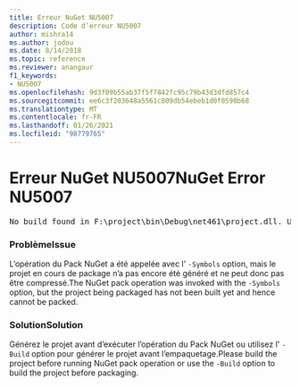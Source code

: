```yaml
---
title: Erreur NuGet NU5007
description: Code d’erreur NU5007
author: mishra14
ms.author: jodou
ms.date: 8/14/2018
ms.topic: reference
ms.reviewer: anangaur
f1_keywords:
- NU5007
ms.openlocfilehash: 9d3f09b55ab37f5f7842fc95c79b43d3dfd857c4
ms.sourcegitcommit: ee6c3f203648a5561c809db54ebeb1d0f0598b68
ms.translationtype: MT
ms.contentlocale: fr-FR
ms.lasthandoff: 01/26/2021
ms.locfileid: "98779765"
---
```

# <a name="nuget-error-nu5007"></a><span data-ttu-id="9333f-103">Erreur NuGet NU5007</span><span class="sxs-lookup"><span data-stu-id="9333f-103">NuGet Error NU5007</span></span>
<pre>No build found in F:\project\bin\Debug\net461\project.dll. Use the -Build option or build the project.</pre>

### <a name="issue"></a><span data-ttu-id="9333f-104">Problème</span><span class="sxs-lookup"><span data-stu-id="9333f-104">Issue</span></span>

<span data-ttu-id="9333f-105">L’opération du Pack NuGet a été appelée avec l' `-Symbols` option, mais le projet en cours de package n’a pas encore été généré et ne peut donc pas être compressé.</span><span class="sxs-lookup"><span data-stu-id="9333f-105">The NuGet pack operation was invoked with the `-Symbols` option, but the project being packaged has not been built yet and hence cannot be packed.</span></span>


### <a name="solution"></a><span data-ttu-id="9333f-106">Solution</span><span class="sxs-lookup"><span data-stu-id="9333f-106">Solution</span></span>

<span data-ttu-id="9333f-107">Générez le projet avant d’exécuter l’opération du Pack NuGet ou utilisez l' `-Build` option pour générer le projet avant l’empaquetage.</span><span class="sxs-lookup"><span data-stu-id="9333f-107">Please build the project before running NuGet pack operation or use the `-Build` option to build the project before packaging.</span></span>


